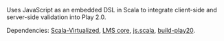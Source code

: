 Uses JavaScript as an embedded DSL in Scala to integrate client-side
and server-side validation into Play 2.0.

Dependencies:
[Scala-Virtualized](https://github.com/js-scala/scala/tree/js), 
[LMS core](https://github.com/js-scala/virtualization-lms-core), 
[js.scala](https://github.com/js-scala/js-scala), 
[build-play20](https://github.com/js-scala/build-play20).
